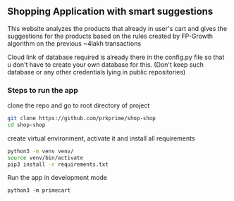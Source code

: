 ## Shopping Application with smart suggestions

This website analyzes the products that already in user's cart and gives the suggestions for the products based on the rules created by FP-Growth algorithm on the previous ~4lakh transactions

Cloud link of database required is already there in the config.py file so that u don't have to create your own database for this.
(Don't keep such database or any other credentials lying in public repositories)

### Steps to run the app

clone the repo and go to root directory of project
```bash
git clone https://github.com/prkprime/shop-shop
cd shop-shop
```

create virtual environment, activate it and install all requirements
```bash
python3 -m venv venv/
source venv/bin/activate
pip3 install -r requirements.txt
```

Run the app in development mode
```
python3 -m primecart
```
